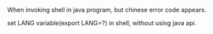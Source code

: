 When invoking shell in java program, but chinese error code appears.


set LANG variable(export LANG=?) in shell, without using java api.
